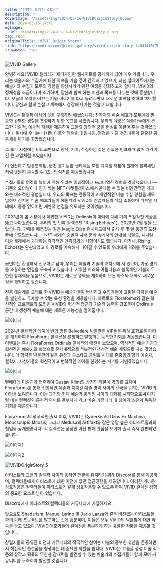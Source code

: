 ```yaml
---
title: "선명한 오리진 스토리"
description: ""
coverImage: "/assets/img/2024-05-16-VIVIDOriginStory_0.png"
date: 2024-05-16 17:41
ogImage:
  url: /assets/img/2024-05-16-VIVIDOriginStory_0.png
tag: Tech
originalTitle: "VIVID Origin Story"
link: "https://medium.com/@vivid_gallery/vivid-origin-story-fc941d10f704"
isUpdated: true
---
```


![VIVID Gallery](/assets/img/2024-05-16-VIVIDOriginStory_0.png)

안녕하세요! VIVID 갤러리가 재디자인한 웹사이트를 공개하게 되어 매우 기쁩니다. 우리는 예술가와 수집가에 대한 약속을 가슴 깊이 간직하고 있으며, 최신 업데이트에서는 예술가와 수집가 모두의 경험을 향상시키기 위한 여정을 강화하고자 합니다. VIVID의 정체성을 조금이나마 소개하며, 당신과 함께 하는 미션과 목표를 나누는 것에 흥분합니다. 오늘의 우리를 이끄는 기원 이야기를 다시 들려주면서 새로운 미학을 축하하고자 합니다. 당신과 함께 손잡고 계속해서 성장해 나가는 것을 기대합니다.

VIVID는 플랫폼 이상의 것을 구축하려 애썼습니다; 창작자와 예술 애호가 모두에게 필요한 완벽한 경험을 조성하기 위한 목표를 세웠습니다. 우리의 야망은 예술가들에게 견고한 기술적, 예술적 지원을 제공하여 그들의 창의적 꿈을 현실로 이끌어 주는 것이었습니다. 동시에 우리는 디지털 아트의 열렬한 후원자인, 열정을 가진 수집가들의 단단한 공동체를 짜기를 희망했습니다.

그 초기 시절에는 비트코인으로 창작, 기록, 수집하는 것은 중요한 인프라가 없어 지각이 된 큰 과업처럼 보였습니다.

<!-- seedividend - 사각형 -->

<ins class="adsbygoogle"
     style="display:block"
     data-ad-client="ca-pub-4877378276818686"
     data-ad-slot="1898504329"
     data-ad-format="auto"
     data-full-width-responsive="true"></ins>

<script>
     (adsbygoogle = window.adsbygoogle || []).push({});
</script>

이 안전하고 탈중앙화된, 변경 불가능한 생태계는 모든 디지털 작품이 원래의 블록체인처럼 영원히 존속할 수 있는 안식처를 제공했습니다.

수집가들의 여정을 높이기 위해 우리는 이례적이고 프리미엄한 경험을 상상했습니다 — 기존의 오더널이나 인기 있는 NFT 마켓플레이스에서 만나볼 수 있는 비인간적인 거래와는 대조적인 경험입니다. 우리의 목표는 전통적이고 개인적인 미술 수집 경험을 재도입하여 진지한 미술 애호가들이 예술가와 VIVID의 창립자들과 직접 소통하며 디지털 시대에서 종종 잃어버린 개인적 연결을 유도하는 것이었습니다.

2023년의 곰 시장에서 데뷔한 VIVID는 Ordinals의 매력에 대해 거의 무감각한 세상을 뚫고 나아갔습니다. 우리의 첫 번째 컬렉션인 "Rising Echoes"는 2023년 7월 빛을 보았습니다. 판매를 매듭짓는 길은 Magic Eden 런치패드에서 출시 후 몇 일 동안의 도전 끝에 이르렀습니다 — NFT 세계의 순발력 지배 문화 속에서의 인내심 대결로, 디지털 미술 세계에서 기대하는 즉각적인 만족감과의 시험이기도 했습니다. 마침내, Rising Echoes는 완판되었고 이 경로를 계속해서 나아갈 수 있도록 우리에게 격려를 주었습니다.

급변하는 환경에서 선구자로 남아, 우리는 예술과 기술의 교차로에 서 있으며, 가상 경계를 초월하는 연결을 구축하고 있습니다. 지루한 미래의 아름다움과 블록체인 기술의 무한한 잠재력을 믿음으로, VIVID는 새로운 영역을 개척하며 모든 화소와 대화로 새로운 길을 개척하고 있습니다.

<!-- seedividend - 사각형 -->

<ins class="adsbygoogle"
     style="display:block"
     data-ad-client="ca-pub-4877378276818686"
     data-ad-slot="1898504329"
     data-ad-format="auto"
     data-full-width-responsive="true"></ins>

<script>
     (adsbygoogle = window.adsbygoogle || []).push({});
</script>

전통 예술계를 모태로 한 VIVID는 예술가들이 번성하고 수집가들이 고품질 디지털 예술을 발견하고 투자할 수 있는 육성 환경을 제공합니다. 하르토의 Floraforms와 같은 혁신적인 프로젝트의 도입은 VIVID의 혁신적 접근과 기술적 능력을 강조하며 Ordinals 공간 내 생성적 예술에 대한 새로운 가능성을 열어줍니다.

![이미지](/assets/img/2024-05-16-VIVIDOriginStory_1.png)

2024년 발렌타인 데이에 빈의 명문 Belvedere 박물관은 VIP들을 위해 호화로운 파티를 개최하여 FloraForms 콜렉션을 론칭하고 발행하는 독특한 기회를 제공했습니다. 이 이벤트는 즉시 FloraForms Ordinals 콜렉션의 매진을 보았으며, 역사적인 예술 기관과 혁신적인 예술가의 협업으로 전세계적으로 전복적인 생성적 예술 계획으로 자리 잡았습니다. 이 협력은 박물관의 깊은 유산과 구스타프 클림트 시대를 존중함과 함께 예술가, 철학자, 사상가들의 혁신적이고 변혁적인 기여를 찬양하는 시기를 기념하였습니다.

![이미지](/assets/img/2024-05-16-VIVIDOriginStory_2.png)

<!-- seedividend - 사각형 -->

<ins class="adsbygoogle"
     style="display:block"
     data-ad-client="ca-pub-4877378276818686"
     data-ad-slot="1898504329"
     data-ad-format="auto"
     data-full-width-responsive="true"></ins>

<script>
     (adsbygoogle = window.adsbygoogle || []).push({});
</script>

벨베데레 미술관과 협력하여 Gustav Klimt의 상징인 작품에 경의를 표하며 FloraForms를 통해 전통적인 예술과 디지털 예술 영역 사이의 간극을 좁히는 VIVID의 야망을 보여줍니다. 이는 과거와 현재 예술적 움직임 사이의 대화를 시작함으로써 디지털 예술 컬렉션의 문화적 의미를 풍부하게 하고 예술 커뮤니티 내 참여와 소유의 독특한 기회를 제공합니다.

FloraForms의 성공적인 출시 이후, VIVID는 CyberSea의 Deus Ex Machina, Moodsoup의 Mitosis, 그리고 Medusa의 Artifakt와 같은 명망 높은 아티스트들과의 협업을 공개했습니다. 각 컬렉션은 상당한 사전 판매 관심을 보이며 출시 즉시 완판되었습니다.

![이미지1](/assets/img/2024-05-16-VIVIDOriginStory_3.png)

![이미지2](/assets/img/2024-05-16-VIVIDOriginStory_4.png)

<!-- seedividend - 사각형 -->

<ins class="adsbygoogle"
     style="display:block"
     data-ad-client="ca-pub-4877378276818686"
     data-ad-slot="1898504329"
     data-ad-format="auto"
     data-full-width-responsive="true"></ins>

<script>
     (adsbygoogle = window.adsbygoogle || []).push({});
</script>

![VIVIDOriginStory_5](/assets/img/2024-05-16-VIVIDOriginStory_5.png)

아티스트와 그들의 컬렉터 사이의 동적인 연결을 유지하기 위해 Discord를 통해 제공하며, 컬렉터들에게 아티스트에 대한 이전에 없던 접근권한을 제공합니다. 이러한 가까운 상호작용은 컬렉터들이 아티스트와 깊게 상호작용할 수 있도록 하여 VIVID 컬렉션 경험의 중요한 요소로 남아 있습니다.

Discord에서 아티스트와 컬렉터들의 커뮤니티에 가입하세요.

앞으로도 Shaderism, Manuel Larino 및 Dario Lanza와 같은 비전있는 아티스트들과의 미래 프로젝트를 발표하는 것에 흥분하며, 이들은 모두 VIVID의 탁월함에 대한 약속을 담고 있으며, VIVID 애호가들의 컬렉션을 풍부하게 하는 훌륭한 작품을 제공할 것입니다.

<!-- seedividend - 사각형 -->

<ins class="adsbygoogle"
     style="display:block"
     data-ad-client="ca-pub-4877378276818686"
     data-ad-slot="1898504329"
     data-ad-format="auto"
     data-full-width-responsive="true"></ins>

<script>
     (adsbygoogle = window.adsbygoogle || []).push({});
</script>

창립자들의 공유된 비전과 커뮤니티의 적극적인 참여는 미술의 풍부한 유산을 존중하면서 혁신적인 플랫폼을 형성하는 데 중요한 역할을 합니다. VIVID는 고품질 생성 미술 작품의 창작과 획득의 무한한 잠재력을 발견할 수 있는 예술가와 수집가들이 함께 모여 커뮤니티를 구축하며 발전할 것입니다.
